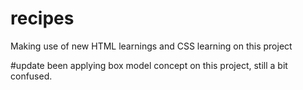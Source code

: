 # recipes
Making use of new HTML learnings and CSS learning on this project

#update
been applying box model concept on this project, still a bit confused.